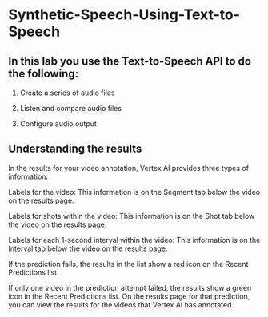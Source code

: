 # Synthetic-Speech-Using-Text-to-Speech

## In this lab you use the Text-to-Speech API to do the following:

1. Create a series of audio files

2. Listen and compare audio files

3. Configure audio output

## Understanding the results
In the results for your video annotation, Vertex AI provides three types of information:

Labels for the video: This information is on the Segment tab below the video on the results page.

Labels for shots within the video: This information is on the Shot tab below the video on the results page.

Labels for each 1-second interval within the video: This information is on the Interval tab below the video on the results page.

If the prediction fails, the results in the list show a red icon on the Recent Predictions list.

If only one video in the prediction attempt failed, the results show a green icon in the Recent Predictions list. On the results page for that prediction, you can view the results for the videos that Vertex AI has annotated.
